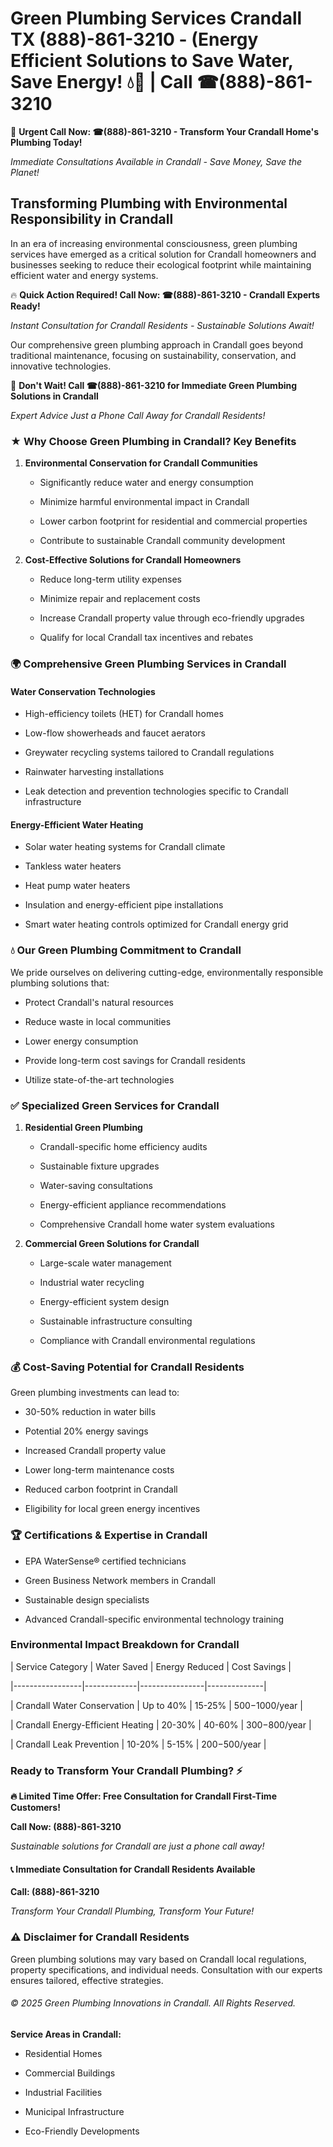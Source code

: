 # Green Plumbing Services Crandall TX (888)-861-3210 - (Energy Efficient Solutions to Save Water, Save Energy! 💧🌿 | Call ☎(888)-861-3210

🚨 **Urgent Call Now: ☎(888)-861-3210 - Transform Your Crandall Home's Plumbing Today!**
*Immediate Consultations Available in Crandall - Save Money, Save the Planet!*

## Transforming Plumbing with Environmental Responsibility in Crandall

In an era of increasing environmental consciousness, green plumbing services have emerged as a critical solution for Crandall homeowners and businesses seeking to reduce their ecological footprint while maintaining efficient water and energy systems. 

🔥 **Quick Action Required! Call Now: ☎(888)-861-3210 - Crandall Experts Ready!**
*Instant Consultation for Crandall Residents - Sustainable Solutions Await!*

Our comprehensive green plumbing approach in Crandall goes beyond traditional maintenance, focusing on sustainability, conservation, and innovative technologies.

🚨 **Don't Wait! Call ☎(888)-861-3210 for Immediate Green Plumbing Solutions in Crandall**
*Expert Advice Just a Phone Call Away for Crandall Residents!*

### ★ Why Choose Green Plumbing in Crandall? Key Benefits

1. **Environmental Conservation for Crandall Communities** 
   - Significantly reduce water and energy consumption
   - Minimize harmful environmental impact in Crandall
   - Lower carbon footprint for residential and commercial properties
   - Contribute to sustainable Crandall community development

2. **Cost-Effective Solutions for Crandall Homeowners** 
   - Reduce long-term utility expenses
   - Minimize repair and replacement costs
   - Increase Crandall property value through eco-friendly upgrades
   - Qualify for local Crandall tax incentives and rebates

### 🌍 Comprehensive Green Plumbing Services in Crandall

#### Water Conservation Technologies
- High-efficiency toilets (HET) for Crandall homes
- Low-flow showerheads and faucet aerators
- Greywater recycling systems tailored to Crandall regulations
- Rainwater harvesting installations
- Leak detection and prevention technologies specific to Crandall infrastructure

#### Energy-Efficient Water Heating
- Solar water heating systems for Crandall climate
- Tankless water heaters
- Heat pump water heaters
- Insulation and energy-efficient pipe installations
- Smart water heating controls optimized for Crandall energy grid

### 💧 Our Green Plumbing Commitment to Crandall

We pride ourselves on delivering cutting-edge, environmentally responsible plumbing solutions that:
- Protect Crandall's natural resources
- Reduce waste in local communities
- Lower energy consumption
- Provide long-term cost savings for Crandall residents
- Utilize state-of-the-art technologies

### ✅ Specialized Green Services for Crandall

1. **Residential Green Plumbing**
   - Crandall-specific home efficiency audits
   - Sustainable fixture upgrades
   - Water-saving consultations
   - Energy-efficient appliance recommendations
   - Comprehensive Crandall home water system evaluations

2. **Commercial Green Solutions for Crandall**
   - Large-scale water management
   - Industrial water recycling
   - Energy-efficient system design
   - Sustainable infrastructure consulting
   - Compliance with Crandall environmental regulations

### 💰 Cost-Saving Potential for Crandall Residents

Green plumbing investments can lead to:
- 30-50% reduction in water bills
- Potential 20% energy savings
- Increased Crandall property value
- Lower long-term maintenance costs
- Reduced carbon footprint in Crandall
- Eligibility for local green energy incentives

### 🏆 Certifications & Expertise in Crandall

- EPA WaterSense® certified technicians
- Green Business Network members in Crandall
- Sustainable design specialists
- Advanced Crandall-specific environmental technology training

### Environmental Impact Breakdown for Crandall

| Service Category | Water Saved | Energy Reduced | Cost Savings |
|-----------------|-------------|----------------|--------------|
| Crandall Water Conservation | Up to 40% | 15-25% | $500-$1000/year |
| Crandall Energy-Efficient Heating | 20-30% | 40-60% | $300-$800/year |
| Crandall Leak Prevention | 10-20% | 5-15% | $200-$500/year |

### Ready to Transform Your Crandall Plumbing? ⚡

**🔥 Limited Time Offer: Free Consultation for Crandall First-Time Customers!**

**Call Now: (888)-861-3210**
*Sustainable solutions for Crandall are just a phone call away!*

#### 📞 Immediate Consultation for Crandall Residents Available

**Call: (888)-861-3210**
*Transform Your Crandall Plumbing, Transform Your Future!*

### ⚠️ Disclaimer for Crandall Residents

Green plumbing solutions may vary based on Crandall local regulations, property specifications, and individual needs. Consultation with our experts ensures tailored, effective strategies.

###### © 2025 Green Plumbing Innovations in Crandall. All Rights Reserved.

**Service Areas in Crandall:** 
- Residential Homes
- Commercial Buildings
- Industrial Facilities
- Municipal Infrastructure
- Eco-Friendly Developments
